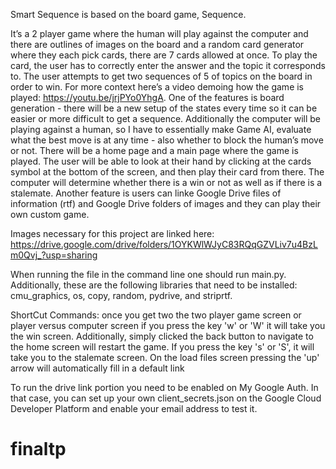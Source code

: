Smart Sequence is based on the board game, Sequence.

It’s a 2 player game where the human will play against the computer and there are outlines of images on the board and a random card generator where they each pick cards, there are 7 cards allowed at once. To play the card, the user has to correctly enter the answer and the topic it corresponds to. The user attempts to get two sequences of 5 of topics on the board in order to win. For more context here’s a video demoing how the game is played:  https://youtu.be/jrjPYo0YhgA. One of the features is board generation - there will be a new setup of the states every time so it can be easier or more difficult to get a sequence. Additionally the computer will be playing against a human, so I have to essentially make Game AI, evaluate what the best move is at any time - also whether to block the human’s move or not. There will be a home page and a main page where the game is played. The user will be able to look at their hand by clicking at the cards symbol at the bottom of the screen, and then play their card from there. The computer will determine whether there is a win or not as well as if there is a stalemate. Another feature is users can linke Google Drive files of information (rtf) and Google Drive folders of images and they can play their own custom game.


Images necessary for this project are linked here: https://drive.google.com/drive/folders/1OYKWlWJyC83RQqGZVLiv7u4BzLm0Qvj_?usp=sharing

When running the file in the command line one should run main.py. Additionally, these are the following libraries that need to be installed: cmu_graphics, os, copy, random, pydrive, and striprtf.

ShortCut Commands: once you get two the two player game screen or player versus computer screen if you press the key 'w' or 'W' it will take you the win screen. Additionally, simply clicked the back button to navigate to the home screen will restart the game. If you press the key 's' or 'S', it will take you to the stalemate screen. On the load files screen pressing the 'up' arrow will automatically fill in a default link


To run the drive link portion you need to be enabled on My Google Auth. In that case, you can set up your own client_secrets.json on the Google Cloud Developer Platform and enable your email address to test it.

# finaltp

